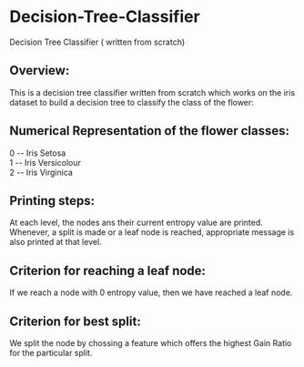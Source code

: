 # Decision-Tree-Classifier
Decision Tree Classifier ( written from scratch)


## Overview:

This is a decision tree classifier written from scratch which works on the iris <br>
dataset to build a decision tree to classify the class of the flower:

## Numerical Representation of the flower classes:

0 -- Iris Setosa <br>
1 -- Iris Versicolour <br>
2 -- Iris Virginica <br>

## Printing steps:
At each level, the nodes ans their current entropy value are printed. <br>
Whenever, a split is made or a leaf node is reached, appropriate message is also printed at that level.


## Criterion for reaching a leaf node:
If we reach a node with 0 entropy value, then we have reached a leaf node.

## Criterion for best split:
We split the node by chossing a feature which offers the highest Gain Ratio for the particular split.




